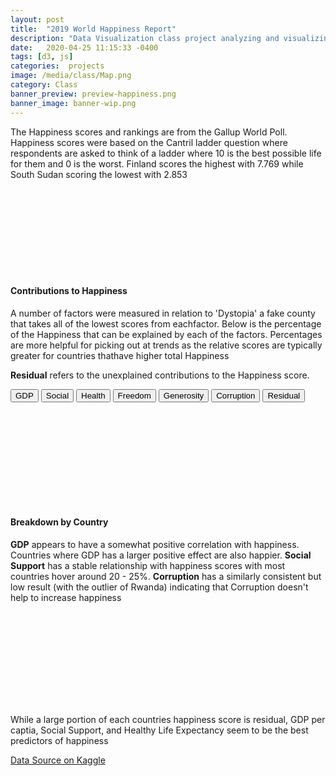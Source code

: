 ```yaml
---
layout: post
title:  "2019 World Happiness Report"
description: "Data Visualization class project analyzing and visualizing the 2019 world happiness report"
date:   2020-04-25 11:15:33 -0400
tags: [d3, js] 
categories:  projects
image: /media/class/Map.png
category: Class
banner_preview: preview-happiness.png
banner_image: banner-wip.png
---
```



<!--more-->

<script src="{{site.url}}/assets/dataVis/d3.v5.min.js"></script>
<script> 
const datalink = "{{site.url}}/assets/dataVis/projectFinal/world-happiness/2019.csv";
const topolink = "{{site.url}}/assets/dataVis/projectFinal/topo.json";
</script>
<script src="https://d3js.org/d3-scale-chromatic.v1.min.js"></script>
<script src="http://d3js.org/topojson.v2.min.js"></script>

<style>
div.tooltip {	
  position: absolute;			
  text-align: center;						
  padding: 10px;				
  font: 16px sans-serif;		
  background: whitesmoke;	
  box-shadow: 0px 0px 2px rgba(0, 0, 0, 0.5);
  border: 0px;		
  border-radius: 5px;			
  pointer-events: none;			
}

path {
  stroke: #000;
}

</style>

The Happiness scores and rankings are from the Gallup World Poll. 
Happiness scores were based on the Cantril ladder question where respondents are asked to think of a ladder where 10 is the best possible life for them and 0 is the worst.
Finland scores the highest with 7.769 while South Sudan scoring the lowest with 2.853
<svg id='chart'></svg>

#### Contributions to Happiness

A number of factors were measured in relation to 'Dystopia' a fake county that takes all of the lowest scores from eachfactor.
Below is the percentage of the Happiness that can be explained by each of the factors. 
Percentages are more helpful for picking out at trends as the relative scores are typically greater for countries thathave higher total Happiness

**Residual** refers to the unexplained contributions to the Happiness score.

<div class="buttons">
  <button>GDP</button>
  <button>Social</button>
  <button>Health</button>
  <button>Freedom</button>
  <button>Generosity</button>
  <button>Corruption</button>
  <button>Residual</button>
</div>

<svg id='chart2'></svg>

#### Breakdown by Country

**GDP** appears to have a somewhat positive correlation with happiness. Countries where GDP has a larger positive effect are also happier.
**Social Support** has a stable relationship with happiness scores with most countries hover around 20 - 25%.
**Corruption** has a similarly consistent but low result (with the outlier of Rwanda) indicating that Corruption doesn't help to increase happiness

<svg id='chart3'></svg>

While a large portion of each countries happiness score is residual, GDP per captia, Social Support, and Healthy Life Expectancy seem to be the best predictors of happiness

[Data Source on Kaggle](https://www.kaggle.com/unsdsn/world-happiness)

<script src='{{site.url}}/assets/dataVis/projectFinal/main.js'></script>
